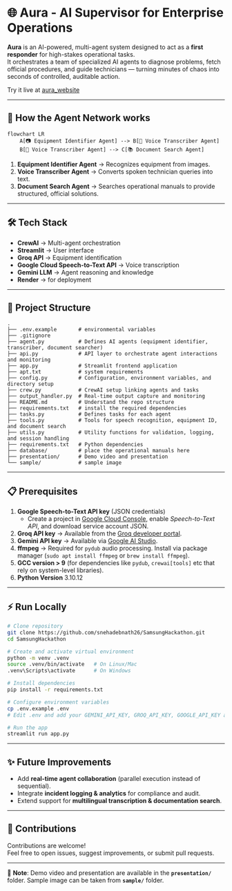 # 🌐 Aura - AI Supervisor for Enterprise Operations

**Aura** is an AI-powered, multi-agent system designed to act as a **first responder** for high-stakes operational tasks.  
It orchestrates a team of specialized AI agents to diagnose problems, fetch official procedures, and guide technicians — turning minutes of chaos into seconds of controlled, auditable action.

Try it live at [aura_website](https://aura-assistant-uvqb.onrender.com/)

---

## 🚀 How the Agent Network works

```mermaid
flowchart LR
    A[📷 Equipment Identifier Agent] --> B[🎤 Voice Transcriber Agent]
    B[🎤 Voice Transcriber Agent] --> C[📚 Document Search Agent]
```

1. **Equipment Identifier Agent** → Recognizes equipment from images.
2. **Voice Transcriber Agent** → Converts spoken technician queries into text.
3. **Document Search Agent** → Searches operational manuals to provide structured, official solutions.

---

## 🛠 Tech Stack

- **CrewAI** → Multi-agent orchestration
- **Streamlit** → User interface
- **Groq API** → Equipment identification
- **Google Cloud Speech-to-Text API** → Voice transcription
- **Gemini LLM** → Agent reasoning and knowledge
- **Render** → for deployment

---

## 📂 Project Structure

```
.
├── .env.example       # environmental variables
├── .gitignore
├── agent.py           # Defines AI agents (equipment identifier, transcriber, document searcher)
├── api.py             # API layer to orchestrate agent interactions and monitoring
├── app.py             # Streamlit frontend application
├── apt.txt            # system requirements
├── config.py          # Configuration, environment variables, and directory setup
├── crew.py            # CrewAI setup linking agents and tasks
├── output_handler.py  # Real-time output capture and monitoring
├── README.md          # Understand the repo structure
├── requirements.txt   # install the required dependencies
├── tasks.py           # Defines tasks for each agent
├── tools.py           # Tools for speech recognition, equipment ID, and document search
├── utils.py           # Utility functions for validation, logging, and session handling
├── requirements.txt   # Python dependencies
├── database/          # place the operational manuals here
├── presentation/      # Demo video and presentation
└── sample/            # sample image
```

---

## 📋 Prerequisites

1. **Google Speech-to-Text API key** (JSON credentials)
   - Create a project in [Google Cloud Console](https://console.cloud.google.com/), enable _Speech-to-Text API_, and download service account JSON.
2. **Groq API key** → Available from the [Groq developer portal](https://groq.com/).
3. **Gemini API key** → Available via [Google AI Studio](https://aistudio.google.com/).
4. **ffmpeg** → Required for `pydub` audio processing. Install via package manager (`sudo apt install ffmpeg` or `brew install ffmpeg`).
5. **GCC version > 9** (for dependencies like `pydub`, `crewai[tools]` etc that rely on system-level libraries).
6. **Python Version** 3.10.12

---

## ⚡ Run Locally

```bash
# Clone repository
git clone https://github.com/snehadebnath26/SamsungHackathon.git
cd SamsungHackathon

# Create and activate virtual environment
python -m venv .venv
source .venv/bin/activate   # On Linux/Mac
.venv\Scripts\activate      # On Windows

# Install dependencies
pip install -r requirements.txt

# Configure environment variables
cp .env.example .env
# Edit .env and add your GEMINI_API_KEY, GROQ_API_KEY, GOOGLE_API_KEY and GCP_KEY_JSON

# Run the app
streamlit run app.py
```

---

## ✨ Future Improvements

- Add **real-time agent collaboration** (parallel execution instead of sequential).
- Integrate **incident logging & analytics** for compliance and audit.
- Extend support for **multilingual transcription & documentation search**.

---

## 🤝 Contributions

Contributions are welcome!  
Feel free to open issues, suggest improvements, or submit pull requests.

---

📂 **Note**:
Demo video and presentation are available in the **`presentation/`** folder.
Sample image can be taken from **`sample/`** folder.
